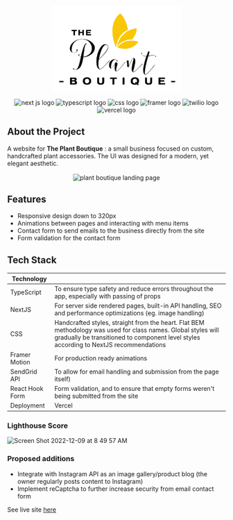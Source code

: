 <p align="center">
  <a href="https://www.plantboutiquett.com/" target="_blank">
    <img src="https://github.com/mentalcaries/plant-boutique-next/blob/main/public/images/pb-logo.png" width=300 alt="plant boutique logo" />
  </a>
</p>

<div align="center">
  <img src="https://img.shields.io/badge/next.js-000000?style=for-the-badge&logo=nextdotjs&logoColor=white" height=20 alt="next js logo">
  <img src="https://img.shields.io/badge/TypeScript-007ACC?style=for-the-badge&logo=typescript&logoColor=white" height=20 alt="typescript logo">
  <img src="https://img.shields.io/badge/CSS3-1572B6?style=for-the-badge&logo=css3&logoColor=white" height=20 alt="css logo">
  <img src="https://img.shields.io/badge/Framer-black?style=for-the-badge&logo=framer&logoColor=blue" height=20 alt="framer logo">
  <img src="https://img.shields.io/badge/Twilio-F22F46?style=for-the-badge&logo=Twilio&logoColor=white" height=20 alt="twilio logo">
  <img src="https://img.shields.io/badge/Vercel-000000?style=for-the-badge&logo=vercel&logoColor=white" height=20 alt="vercel logo">
</div>

## About the Project
A website for **The Plant Boutique** : a small business focused on custom, handcrafted plant accessories. The UI was designed for a modern, yet elegant aesthetic.

<div align="center">
<img width="720" align="center" src="https://user-images.githubusercontent.com/77761206/206772200-7ed6938a-c054-4eeb-99b1-879a1bdaf090.png" alt="plant boutique landing page">
  </div>

## Features
- Responsive design down to 320px
- Animations between pages and interacting with menu items
- Contact form to send emails to the business directly from the site
- Form validation for the contact form

## Tech Stack
| Technology |  |
|---|---|
| TypeScript | To ensure type safety and reduce errors throughout the app, especially with passing of props |
| NextJS | For server side rendered pages, built-in API handling, SEO and performance optimizations (eg. image handling) |
| CSS | Handcrafted styles, straight from the heart. Flat BEM methodology was used for class names. Global styles will gradually be transitioned to component level styles according to NextJS recommendations |
| Framer Motion | For production ready animations |
| SendGrid API | To allow for email handling and submission from the page itself) |
| React Hook Form | Form validation, and to ensure that empty forms weren't being submitted from the site |
| Deployment | Vercel |

### Lighthouse Score
<img width="499" alt="Screen Shot 2022-12-09 at 8 49 57 AM" src="https://user-images.githubusercontent.com/77761206/206781680-6b4dfda6-a65e-4a5e-a172-a78bc71476a8.png">

### Proposed additions
- Integrate with Instagram API as an image gallery/product blog (the owner regularly posts content to Instagram)
- Implement reCaptcha to further increase security from email contact form

See live site <a href="https://www.plantboutiquett.com/" target="_blank">here<a/>
